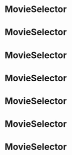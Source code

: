 # MovieSelector
# MovieSelector
# MovieSelector
# MovieSelector
# MovieSelector
# MovieSelector
# MovieSelector
